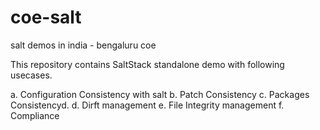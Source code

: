 # coe-salt
salt demos in india - bengaluru coe

This repository contains SaltStack standalone demo with following usecases.

a. Configuration Consistency with salt
b. Patch Consistency
c. Packages Consistencyd. 
d. Dirft management
e. File Integrity management
f. Compliance 